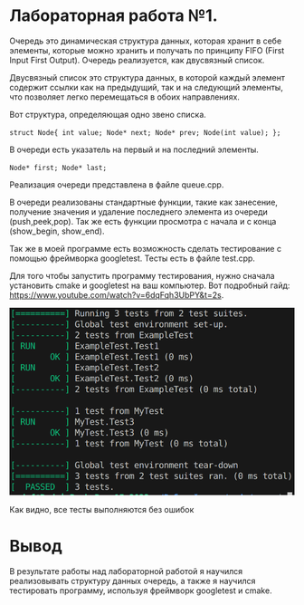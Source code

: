# Лабораторная работа №1.

Очередь это динамическая структура данных, которая хранит в себе элементы, которые можно хранить и получать по принципу FIFO (First Input First Output).
Очередь реализуется, как двусвязный список.

Двусвязный список это структура данных, в которой каждый элемент содержит ссылки как на предыдущий, так и на следующий элементы, что позволяет легко перемещаться в обоих направлениях.

Вот структура, определяющая одно звено списка.

`
struct Node{
    int value;
    Node* next;
    Node* prev;
    Node(int value);
};
`

В очереди есть указатель на первый и на последний элементы.

`
    Node* first;
    Node* last;
`

Реализация очереди представлена в файле queue.cpp.

В очереди реализованы стандартные функции, такие как занесение, получение значения и удаление последнего элемента из очереди (push,peek,pop). Так же есть функции просмотра с начала и с конца (show_begin, show_end).

Так же в моей программе есть возможность сделать тестирование с помощью фреймворка googletest. Тесты 
есть в файле test.cpp.

Для того чтобы запустить программу тестирования, нужно сначала установить cmake и googletest на ваш компьютер. Вот подробный гайд:
https://www.youtube.com/watch?v=6dqFqh3UbPY&t=2s.

![alt text](<Снимок экрана от 2025-02-27 15-20-41.png>)

Как видно, все тесты выполняются без ошибок
# Вывод
В результате работы над лабораторной работой я научился реализовывать структуру данных очередь, а также я научился тестировать программу, используя фреймворк googletest и cmake.